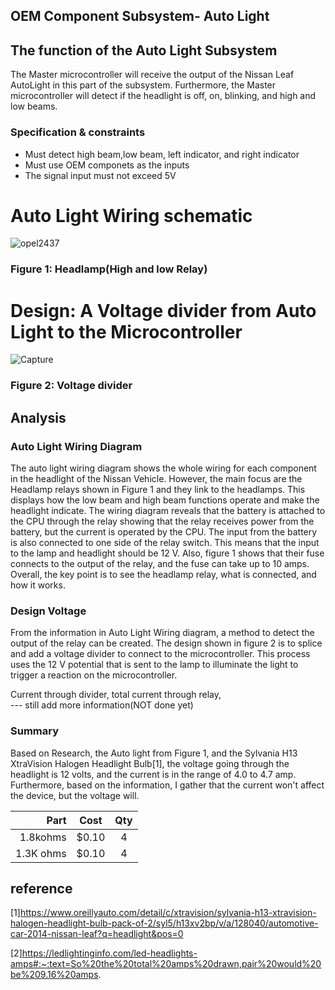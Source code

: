 OEM Component Subsystem- Auto Light
------

## The function of the Auto Light Subsystem
The Master microcontroller will receive the output of the Nissan Leaf AutoLight in this part of the subsystem. Furthermore, the Master microcontroller will detect if the headlight is off, on, blinking, and high and low beams.

### Specification & constraints
   - Must detect high beam,low beam, left indicator, and right indicator
   - Must use OEM componets as the inputs
   - The signal input must not exceed 5V 
   
# Auto Light Wiring schematic
![opel2437](https://user-images.githubusercontent.com/101354063/205468261-7fca3396-009b-4eb8-9960-962065d22ac8.png)
### Figure 1: Headlamp(High and low Relay)

# Design: A Voltage divider from Auto Light to the Microcontroller
![Capture](https://user-images.githubusercontent.com/101354063/205472902-57cf6121-181d-4fe0-904c-63295cc9c374.PNG)


### Figure 2: Voltage divider

Analysis
-------
### Auto Light Wiring Diagram
The auto light wiring diagram shows the whole wiring for each component in the headlight of the Nissan Vehicle. However, the main focus are the Headlamp relays shown in Figure 1 and they link to the headlamps. This displays how the low beam and high beam functions operate and make the headlight indicate. The wiring diagram reveals that the battery is attached to the CPU through the relay showing that the relay receives power from the battery, but the current is operated by the CPU. The input from the battery is also connected to one side of the relay switch. This means that the input to the lamp and headlight should be 12 V. Also, figure 1 shows that their fuse connects to the output of the relay, and the fuse can take up to 10 amps. Overall, the key point is to see the headlamp relay, what is connected, and how it works. 

### Design Voltage 
From the information in Auto Light Wiring diagram, a method to detect the output of the relay can be created. The design shown in figure 2 is to splice and add a voltage divider to connect to the microcontroller. This process uses the 12 V potential that is sent to the lamp to illuminate the light to trigger a reaction on the microcontroller. 


Current through divider, total current through relay,  
--- still add more information(NOT done yet)




### Summary
Based on Research, the Auto light from Figure 1, and the Sylvania H13 XtraVision Halogen Headlight Bulb[1], the voltage going through the headlight is 12 volts, and the current is in the range of 4.0 to 4.7 amp. Furthermore, based on the information, I gather that the current won't affect the device, but the voltage will.


 


| Part   | Cost   | Qty|
|-------:|:------:|:--:|
| 1.8kohms| $0.10 |  4 |
|1.3K ohms| $0.10  | 4  |

reference
---------
[1]https://www.oreillyauto.com/detail/c/xtravision/sylvania-h13-xtravision-halogen-headlight-bulb-pack-of-2/syl5/h13xv2bp/v/a/128040/automotive-car-2014-nissan-leaf?q=headlight&pos=0

[2]https://ledlightinginfo.com/led-headlights-amps#:~:text=So%20the%20total%20amps%20drawn,pair%20would%20be%209.16%20amps.



